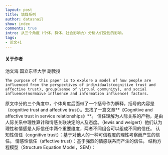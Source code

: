```yaml
---
layout: post
title: 填煤系列
author: datasnail
show: index
comments: true
intro: 从三个角度（个体、群体、社会影响力）分析人们受到的影响。
tags:
- 论文+1
---
```


#### 关于作者
池文海 国立东华大学 副教授

```
The purpose of this paper is to explore a model of how people are influenced from the perspectives of individuals(cognitive trust and affective trust), group(sense of virtual community), and social influence(normaive influence and information influence) factors.
```
原文中分的三个角度中，个体角度后面带了一个括号作为解释，括号的内容是（cognitive trust and affective trust）。去找了一篇文章**《Cognitive and affective trust in service relationships》**。
信任理解为人际关系的产物，是由人际关系中理性算计和情感关联决定的人及态度。（lewis and weigert）他们认为理性和情感是人际信任中两个重要维度，两者不同组合可以组成不同的信任。
认知性信任（cognitive trust）：基于对他人的一种可信程度的理性考察而产生的信任。
情感性信任（affective trust）：基于强烈的情感联系而产生的信任。
结构方程模型（Structure Equation Model，SEM）：